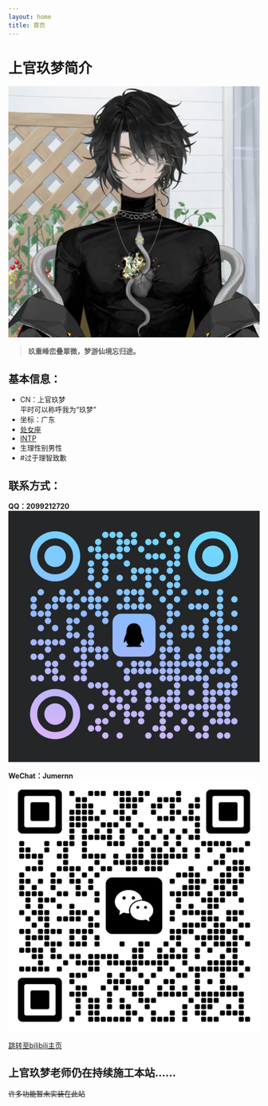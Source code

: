 ```yaml
---
layout: home
title: 首页
---
```


# 上官玖梦简介

![Avatar](images/avatar.jpg)

>**玖重峰峦叠翠微，梦游仙境忘归途。**

## 基本信息：
- CN：上官玖梦  
  平时可以称呼我为“玖梦”
- 坐标：广东
- [处女座](https://baike.baidu.com/item/%E5%A4%84%E5%A5%B3%E5%BA%A7/2859614)
- [INTP](https://www.16personalities.com/ch/intp-%E4%BA%BA%E6%A0%BC)
- 生理性别男性
- #过于理智致歉

## 联系方式：

**QQ：2099212720**
![QQ QRCode](images/QQ-QRCode.jpg)

**WeChat：Jumernn**
![WeChat QRCode](images/WeChat-QRCode.png)

[跳转至bilibili主页](https://space.bilibili.com/353199743)

## 上官玖梦老师仍在持续施工本站……
~~许多功能暂未实装在此站~~